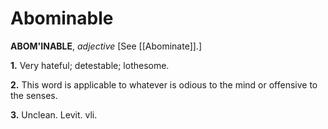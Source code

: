 # Abominable

**ABOM'INABLE**, _adjective_ \[See [[Abominate]].\]

**1.** Very hateful; detestable; lothesome.

**2.** This word is applicable to whatever is odious to the mind or offensive to the senses.

**3.** Unclean. Levit. vli.